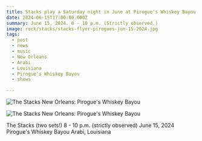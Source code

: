 ```yaml
---
title: Stacks play a Saturday night in June at Pirogue's Whiskey Bayou.
date: 2024-06-15T17:00:00.000Z
summary: June 15, 2024. 8 - 10 p.m. (Strictly observed.)
image: rock/stacks/stacks-flyer-pirogues-jun-15-2024.jpg
tags:
  - post 
  - news
  - music
  - New Orleans
  - Arabi
  - Louisiana
  - Pirogue's Whiskey Bayou
  - shows

---
```


![The Stacks New Orleans: Pirogue's Whiskey Bayou](/static/img/rock/stacks/stacks-flyer-pirogues-jun-15-2024.jpg "The Stacks New Orleans: Pirogue's Whiskey Bayou")

![The Stacks New Orleans: Pirogue's Whiskey Bayou](/static/img/rock/stacks/stacks-animation-jun-15-2024-v7.gif "The Stacks New Orleans: Pirogue's Whiskey Bayou")

The Stacks (two sets!)
8 - 10 p.m. (strictly observed)
June 15, 2024
Pirogue's Whiskey Bayou
Arabi, Louisiana